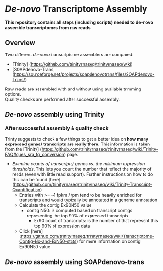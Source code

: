 # *De-novo* Transcriptome Assembly

 **This repository contains all steps (including scripts) needed to de-novo assemble transcriptomes from raw reads.**
 
## Overview
 
 Two different _de-novo_ transcriptome assemblers are compared:
 * [Trinity] (https://github.com/trinityrnaseq/trinityrnaseq/wiki) 
 * [SOAPdenovo-Trans] (https://sourceforge.net/projects/soapdenovotrans/files/SOAPdenovo-Trans/)    

Raw reads are assembled with and without using available trimming options.  
Quality checks are performed after successful assembly.  
  
## *De-novo* assembly using Trinity

### After successful assembly & quality check

Trinty suggests to check a few things to get a better idea on **how many expressed genes/ transcripts are really there**. This information is taken from the [Trinity] (https://github.com/trinityrnaseq/trinityrnaseq/wiki/Trinity-FAQ#ques_sra_fq_conversion) page.
 * *Examine counts of transcripts/ genes vs. the minimum expression thresholds*. This lets you count the number that reflect the majority of reads (even with little read support). Further instructions on how to do this can be found [here] (https://github.com/trinityrnaseq/trinityrnaseq/wiki/Trinity-Transcript-Quantification)
	* Entries with >= ~1 fpkm / tpm tend to be heavily enriched for transcripts and would typically be annotated in a genome annotation
	* Calculate the contig Ex90N50 value
	  * contig N50: is computed based on transcript contigs representing the top 90% of expressed transcripts
		 * Ex90 count of transcripts: is the number of that represent this top 90% of expression data
   * Click [here] (https://github.com/trinityrnaseq/trinityrnaseq/wiki/Transcriptome-Contig-Nx-and-ExN50-stats) for more information on contig Ex90N50 value  




 
## *De-novo* assembly using SOAPdenovo-trans
 
